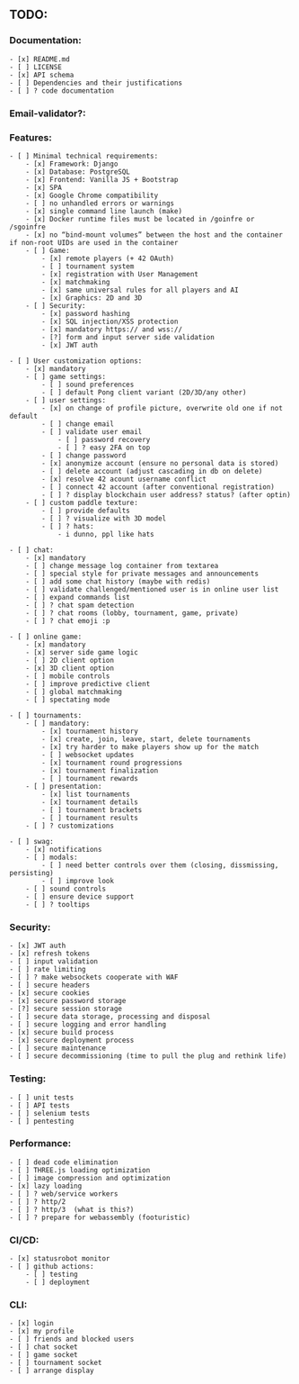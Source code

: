 ## TODO:

### Documentation:
	- [x] README.md
	- [ ] LICENSE
	- [x] API schema
	- [ ] Dependencies and their justifications
	- [ ] ? code documentation

###  Email-validator?:

### Features:
	- [ ] Minimal technical requirements:
		- [x] Framework: Django
		- [x] Database: PostgreSQL
		- [x] Frontend: Vanilla JS + Bootstrap
		- [x] SPA
		- [x] Google Chrome compatibility
		- [ ] no unhandled errors or warnings
		- [x] single command line launch (make)
		- [x] Docker runtime files must be located in /goinfre or /sgoinfre
		- [x] no “bind-mount volumes” between the host and the container if non-root UIDs are used in the container
		- [ ] Game:
			- [x] remote players (+ 42 OAuth)
			- [ ] tournament system
			- [x] registration with User Management
			- [x] matchmaking
			- [x] same universal rules for all players and AI
			- [x] Graphics: 2D and 3D
		- [ ] Security:
			- [x] password hashing
			- [x] SQL injection/XSS protection
			- [x] mandatory https:// and wss://
			- [?] form and input server side validation
			- [x] JWT auth

	- [ ] User customization options:
		- [x] mandatory
		- [ ] game settings:
			- [ ] sound preferences
			- [ ] default Pong client variant (2D/3D/any other)
		- [ ] user settings:
			- [x] on change of profile picture, overwrite old one if not default
			- [ ] change email
			- [ ] validate user email
				- [ ] password recovery
				- [ ] ? easy 2FA on top
			- [ ] change password
			- [x] anonymize account (ensure no personal data is stored)
			- [ ] delete account (adjust cascading in db on delete)
			- [x] resolve 42 acount username conflict
			- [ ] connect 42 account (after conventional registration)
			- [ ] ? display blockchain user address? status? (after optin)
		- [ ] custom paddle texture:
			- [ ] provide defaults
			- [ ] ? visualize with 3D model
			- [ ] ? hats:
				- i dunno, ppl like hats

	- [ ] chat:
		- [x] mandatory
		- [ ] change message log container from textarea
		- [ ] special style for private messages and announcements
		- [ ] add some chat history (maybe with redis)
		- [ ] validate challenged/mentioned user is in online user list
		- [ ] expand commands list
		- [ ] ? chat spam detection
		- [ ] ? chat rooms (lobby, tournament, game, private)
		- [ ] ? chat emoji :p

	- [ ] online game:
		- [x] mandatory
		- [x] server side game logic
		- [ ] 2D client option
		- [x] 3D client option
		- [ ] mobile controls
		- [ ] improve predictive client
		- [ ] global matchmaking
		- [ ] spectating mode

	- [ ] tournaments:
		- [ ] mandatory:
			- [x] tournament history
			- [x] create, join, leave, start, delete tournaments
			- [x] try harder to make players show up for the match
			- [ ] websocket updates
			- [x] tournament round progressions
			- [x] tournament finalization
			- [ ] tournament rewards
		- [ ] presentation:
			- [x] list tournaments
			- [x] tournament details
			- [ ] tournament brackets
			- [ ] tournament results
		- [ ] ? customizations

	- [ ] swag:
		- [x] notifications
		- [ ] modals:
			- [ ] need better controls over them (closing, dissmissing, persisting)
			- [ ] improve look
		- [ ] sound controls
		- [ ] ensure device support
		- [ ] ? tooltips

### Security:
	- [x] JWT auth
	- [x] refresh tokens
	- [ ] input validation
	- [ ] rate limiting
	- [ ] ? make websockets cooperate with WAF
	- [ ] secure headers
	- [x] secure cookies
	- [x] secure password storage
	- [?] secure session storage
	- [ ] secure data storage, processing and disposal
	- [ ] secure logging and error handling
	- [x] secure build process
	- [x] secure deployment process
	- [ ] secure maintenance
	- [ ] secure decommissioning (time to pull the plug and rethink life)

### Testing:
	- [ ] unit tests
	- [ ] API tests
	- [ ] selenium tests
	- [ ] pentesting

### Performance:
	- [ ] dead code elimination
	- [ ] THREE.js loading optimization
	- [ ] image compression and optimization
	- [x] lazy loading
	- [ ] ? web/service workers
	- [ ] ? http/2
	- [ ] ? http/3  (what is this?)
	- [ ] ? prepare for webassembly (footuristic)

### CI/CD:
	- [x] statusrobot monitor
	- [ ] github actions:
		- [ ] testing
		- [ ] deployment

### CLI:
	- [x] login
	- [x] my profile
	- [ ] friends and blocked users
	- [ ] chat socket
	- [ ] game socket
	- [ ] tournament socket
	- [ ] arrange display
